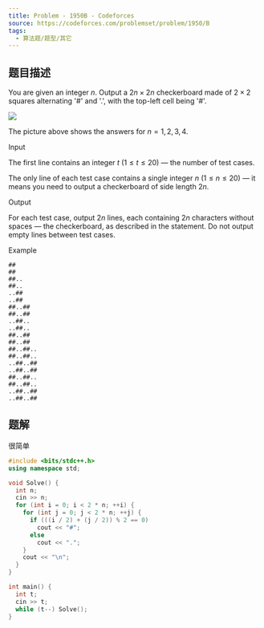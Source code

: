 ```yaml
---
title: Problem - 1950B - Codeforces
source: https://codeforces.com/problemset/problem/1950/B
tags:
  - 算法题/题型/其它 
---
```


## 题目描述
You are given an integer $n$. Output a $2 n \times 2 n$ checkerboard made of $2 \times 2$ squares alternating '$\#$' and '$.$', with the top-left cell being '$\#$'.

![](https://espresso.codeforces.com/3db665ec1ddded3e1be3e030c4bc89a9f297439c.png)

The picture above shows the answers for $n = 1 , 2 , 3 , 4$.

Input

The first line contains an integer $t$ ($1 \leq t \leq 20$) — the number of test cases.

The only line of each test case contains a single integer $n$ ($1 \leq n \leq 20$) — it means you need to output a checkerboard of side length $2 n$.

Output

For each test case, output $2 n$ lines, each containing $2 n$ characters without spaces — the checkerboard, as described in the statement. Do not output empty lines between test cases.

Example

```
##
##
##..
##..
..##
..##
##..##
##..##
..##..
..##..
##..##
##..##
##..##..
##..##..
..##..##
..##..##
##..##..
##..##..
..##..##
..##..##
```

## 题解
很简单
```cpp
#include <bits/stdc++.h>
using namespace std;

void Solve() {
  int n;
  cin >> n;
  for (int i = 0; i < 2 * n; ++i) {
    for (int j = 0; j < 2 * n; ++j) {
      if (((i / 2) + (j / 2)) % 2 == 0)
        cout << "#";
      else
        cout << ".";
    }
    cout << "\n";
  }
}

int main() {
  int t;
  cin >> t;
  while (t--) Solve();
}
```
